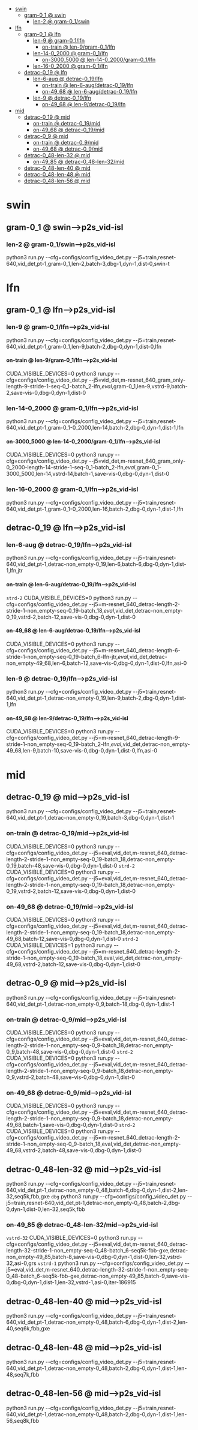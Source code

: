 <!-- MarkdownTOC -->

- [swin](#swi_n_)
    - [gram-0_1       @ swin](#gram_0_1___swin_)
        - [len-2       @ gram-0_1/swin](#len_2___gram_0_1_swi_n_)
- [lfn](#lfn_)
    - [gram-0_1       @ lfn](#gram_0_1___lf_n_)
        - [len-9       @ gram-0_1/lfn](#len_9___gram_0_1_lfn_)
            - [on-train       @ len-9/gram-0_1/lfn](#on_train___len_9_gram_0_1_lfn_)
        - [len-14-0_2000       @ gram-0_1/lfn](#len_14_0_2000___gram_0_1_lfn_)
            - [on-3000_5000       @ len-14-0_2000/gram-0_1/lfn](#on_3000_5000___len_14_0_2000_gram_0_1_lfn_)
        - [len-16-0_2000       @ gram-0_1/lfn](#len_16_0_2000___gram_0_1_lfn_)
    - [detrac-0_19       @ lfn](#detrac_0_19___lf_n_)
        - [len-6-aug       @ detrac-0_19/lfn](#len_6_aug___detrac_0_19_lf_n_)
            - [on-train       @ len-6-aug/detrac-0_19/lfn](#on_train___len_6_aug_detrac_0_19_lf_n_)
            - [on-49_68       @ len-6-aug/detrac-0_19/lfn](#on_49_68___len_6_aug_detrac_0_19_lf_n_)
        - [len-9       @ detrac-0_19/lfn](#len_9___detrac_0_19_lf_n_)
            - [on-49_68       @ len-9/detrac-0_19/lfn](#on_49_68___len_9_detrac_0_19_lf_n_)
- [mid](#mid_)
    - [detrac-0_19       @ mid](#detrac_0_19___mi_d_)
        - [on-train       @ detrac-0_19/mid](#on_train___detrac_0_19_mi_d_)
        - [on-49_68       @ detrac-0_19/mid](#on_49_68___detrac_0_19_mi_d_)
    - [detrac-0_9       @ mid](#detrac_0_9___mi_d_)
        - [on-train       @ detrac-0_9/mid](#on_train___detrac_0_9_mid_)
        - [on-49_68       @ detrac-0_9/mid](#on_49_68___detrac_0_9_mid_)
    - [detrac-0_48-len-32       @ mid](#detrac_0_48_len_32___mi_d_)
        - [on-49_85       @ detrac-0_48-len-32/mid](#on_49_85___detrac_0_48_len_32_mid_)
    - [detrac-0_48-len-40       @ mid](#detrac_0_48_len_40___mi_d_)
    - [detrac-0_48-len-48       @ mid](#detrac_0_48_len_48___mi_d_)
    - [detrac-0_48-len-56       @ mid](#detrac_0_48_len_56___mi_d_)

<!-- /MarkdownTOC -->
<a id="swi_n_"></a>
# swin
<a id="gram_0_1___swin_"></a>
## gram-0_1       @ swin-->p2s_vid-isl
<a id="len_2___gram_0_1_swi_n_"></a>
### len-2       @ gram-0_1/swin-->p2s_vid-isl
python3 run.py --cfg=configs/config_video_det.py --j5=train,resnet-640,vid_det,pt-1,gram-0_1,len-2,batch-3,dbg-1,dyn-1,dist-0,swin-t

<a id="lfn_"></a>
# lfn 
<a id="gram_0_1___lf_n_"></a>
## gram-0_1       @ lfn-->p2s_vid-isl
<a id="len_9___gram_0_1_lfn_"></a>
### len-9       @ gram-0_1/lfn-->p2s_vid-isl
python3 run.py --cfg=configs/config_video_det.py --j5=train,resnet-640,vid_det,pt-1,gram-0_1,len-9,batch-2,dbg-0,dyn-1,dist-0,lfn
<a id="on_train___len_9_gram_0_1_lfn_"></a>
#### on-train       @ len-9/gram-0_1/lfn-->p2s_vid-isl
CUDA_VISIBLE_DEVICES=0 python3 run.py --cfg=configs/config_video_det.py --j5=vid_det,m-resnet_640_gram_only-length-9-stride-1-seq-0_1-batch_2-lfn,_eval_,gram-0_1,len-9,vstrd-9,batch-2,save-vis-0,dbg-0,dyn-1,dist-0

<a id="len_14_0_2000___gram_0_1_lfn_"></a>
### len-14-0_2000       @ gram-0_1/lfn-->p2s_vid-isl
python3 run.py --cfg=configs/config_video_det.py --j5=train,resnet-640,vid_det,pt-1,gram-0_1-0_2000,len-14,batch-2,dbg-0,dyn-1,dist-1,lfn
<a id="on_3000_5000___len_14_0_2000_gram_0_1_lfn_"></a>
#### on-3000_5000       @ len-14-0_2000/gram-0_1/lfn-->p2s_vid-isl
CUDA_VISIBLE_DEVICES=0 python3 run.py --cfg=configs/config_video_det.py --j5=vid_det,m-resnet_640_gram_only-0_2000-length-14-stride-1-seq-0_1-batch_2-lfn,_eval_,gram-0_1-3000_5000,len-14,vstrd-14,batch-1,save-vis-0,dbg-0,dyn-1,dist-0

<a id="len_16_0_2000___gram_0_1_lfn_"></a>
### len-16-0_2000       @ gram-0_1/lfn-->p2s_vid-isl
python3 run.py --cfg=configs/config_video_det.py --j5=train,resnet-640,vid_det,pt-1,gram-0_1-0_2000,len-16,batch-2,dbg-0,dyn-1,dist-1,lfn

<a id="detrac_0_19___lf_n_"></a>
## detrac-0_19       @ lfn-->p2s_vid-isl
<a id="len_6_aug___detrac_0_19_lf_n_"></a>
### len-6-aug       @ detrac-0_19/lfn-->p2s_vid-isl
python3 run.py --cfg=configs/config_video_det.py --j5=train,resnet-640,vid_det,pt-1,detrac-non_empty-0_19,len-6,batch-6,dbg-0,dyn-1,dist-1,lfn,jtr
<a id="on_train___len_6_aug_detrac_0_19_lf_n_"></a>
#### on-train       @ len-6-aug/detrac-0_19/lfn-->p2s_vid-isl
`strd-2`
CUDA_VISIBLE_DEVICES=0 python3 run.py --cfg=configs/config_video_det.py --j5=m-resnet_640_detrac-length-2-stride-1-non_empty-seq-0_19-batch_18,_eval_,vid_det,detrac-non_empty-0_19,vstrd-2,batch-12,save-vis-0,dbg-0,dyn-1,dist-0
<a id="on_49_68___len_6_aug_detrac_0_19_lf_n_"></a>
#### on-49_68       @ len-6-aug/detrac-0_19/lfn-->p2s_vid-isl
CUDA_VISIBLE_DEVICES=0 python3 run.py --cfg=configs/config_video_det.py --j5=m-resnet_640_detrac-length-6-stride-1-non_empty-seq-0_19-batch_6-lfn-jtr,_eval_,vid_det,detrac-non_empty-49_68,len-6,batch-12,save-vis-0,dbg-0,dyn-1,dist-0,lfn,asi-0

<a id="len_9___detrac_0_19_lf_n_"></a>
### len-9       @ detrac-0_19/lfn-->p2s_vid-isl
python3 run.py --cfg=configs/config_video_det.py --j5=train,resnet-640,vid_det,pt-1,detrac-non_empty-0_19,len-9,batch-2,dbg-0,dyn-1,dist-1,lfn
<a id="on_49_68___len_9_detrac_0_19_lf_n_"></a>
#### on-49_68       @ len-9/detrac-0_19/lfn-->p2s_vid-isl
CUDA_VISIBLE_DEVICES=0 python3 run.py --cfg=configs/config_video_det.py --j5=m-resnet_640_detrac-length-9-stride-1-non_empty-seq-0_19-batch_2-lfn,_eval_,vid_det,detrac-non_empty-49_68,len-9,batch-10,save-vis-0,dbg-0,dyn-1,dist-0,lfn,asi-0

<a id="mid_"></a>
# mid
<a id="detrac_0_19___mi_d_"></a>
## detrac-0_19       @ mid-->p2s_vid-isl
python3 run.py --cfg=configs/config_video_det.py --j5=train,resnet-640,vid_det,pt-1,detrac-non_empty-0_19,batch-3,dbg-0,dyn-1,dist-1
<a id="on_train___detrac_0_19_mi_d_"></a>
### on-train       @ detrac-0_19/mid-->p2s_vid-isl
CUDA_VISIBLE_DEVICES=0 python3 run.py --cfg=configs/config_video_det.py --j5=eval,vid_det,m-resnet_640_detrac-length-2-stride-1-non_empty-seq-0_19-batch_18,detrac-non_empty-0_19,batch-48,save-vis-0,dbg-0,dyn-1,dist-0
`strd-2` 
CUDA_VISIBLE_DEVICES=0 python3 run.py --cfg=configs/config_video_det.py --j5=eval,vid_det,m-resnet_640_detrac-length-2-stride-1-non_empty-seq-0_19-batch_18,detrac-non_empty-0_19,vstrd-2,batch-12,save-vis-0,dbg-0,dyn-1,dist-0
<a id="on_49_68___detrac_0_19_mi_d_"></a>
### on-49_68       @ detrac-0_19/mid-->p2s_vid-isl
CUDA_VISIBLE_DEVICES=0 python3 run.py --cfg=configs/config_video_det.py --j5=eval,vid_det,m-resnet_640_detrac-length-2-stride-1-non_empty-seq-0_19-batch_18,detrac-non_empty-49_68,batch-12,save-vis-0,dbg-0,dyn-1,dist-0
`strd-2`
CUDA_VISIBLE_DEVICES=1 python3 run.py --cfg=configs/config_video_det.py --j5=m-resnet_640_detrac-length-2-stride-1-non_empty-seq-0_19-batch_18,eval,vid_det,detrac-non_empty-49_68,vstrd-2,batch-12,save-vis-0,dbg-0,dyn-1,dist-0

<a id="detrac_0_9___mi_d_"></a>
## detrac-0_9       @ mid-->p2s_vid-isl
python3 run.py --cfg=configs/config_video_det.py --j5=train,resnet-640,vid_det,pt-1,detrac-non_empty-0_9,batch-18,dbg-0,dyn-1,dist-1
<a id="on_train___detrac_0_9_mid_"></a>
### on-train       @ detrac-0_9/mid-->p2s_vid-isl
CUDA_VISIBLE_DEVICES=0 python3 run.py --cfg=configs/config_video_det.py --j5=eval,vid_det,m-resnet_640_detrac-length-2-stride-1-non_empty-seq-0_9-batch_18,detrac-non_empty-0_9,batch-48,save-vis-0,dbg-0,dyn-1,dist-0
`strd-2`
CUDA_VISIBLE_DEVICES=0 python3 run.py --cfg=configs/config_video_det.py --j5=eval,vid_det,m-resnet_640_detrac-length-2-stride-1-non_empty-seq-0_9-batch_18,detrac-non_empty-0_9,vstrd-2,batch-48,save-vis-0,dbg-0,dyn-1,dist-0
<a id="on_49_68___detrac_0_9_mid_"></a>
### on-49_68       @ detrac-0_9/mid-->p2s_vid-isl
CUDA_VISIBLE_DEVICES=0 python3 run.py --cfg=configs/config_video_det.py --j5=eval,vid_det,m-resnet_640_detrac-length-2-stride-1-non_empty-seq-0_9-batch_18,detrac-non_empty-49_68,batch-1,save-vis-0,dbg-0,dyn-1,dist-0
`strd-2`
CUDA_VISIBLE_DEVICES=0 python3 run.py --cfg=configs/config_video_det.py --j5=m-resnet_640_detrac-length-2-stride-1-non_empty-seq-0_9-batch_18,eval,vid_det,detrac-non_empty-49_68,vstrd-2,batch-48,save-vis-0,dbg-0,dyn-1,dist-0

<a id="detrac_0_48_len_32___mi_d_"></a>
## detrac-0_48-len-32       @ mid-->p2s_vid-isl
python3 run.py --cfg=configs/config_video_det.py --j5=train,resnet-640,vid_det,pt-1,detrac-non_empty-0_48,batch-6,dbg-0,dyn-1,dist-2,len-32,seq5k,fbb,gxe
`dbg`
python3 run.py --cfg=configs/config_video_det.py --j5=train,resnet-640,vid_det,pt-1,detrac-non_empty-0_48,batch-2,dbg-0,dyn-1,dist-0,len-32,seq5k,fbb
<a id="on_49_85___detrac_0_48_len_32_mid_"></a>
### on-49_85       @ detrac-0_48-len-32/mid-->p2s_vid-isl
`vstrd-32`
CUDA_VISIBLE_DEVICES=0 python3 run.py --cfg=configs/config_video_det.py --j5=eval,vid_det,m-resnet_640_detrac-length-32-stride-1-non_empty-seq-0_48-batch_6-seq5k-fbb-gxe,detrac-non_empty-49_85,batch-8,save-vis-0,dbg-0,dyn-1,dist-0,len-32,vstrd-32,asi-0,grs
`vstrd-1`
python3 run.py --cfg=configs/config_video_det.py --j5=eval,vid_det,m-resnet_640_detrac-length-32-stride-1-non_empty-seq-0_48-batch_6-seq5k-fbb-gxe,detrac-non_empty-49_85,batch-9,save-vis-0,dbg-0,dyn-1,dist-1,len-32,vstrd-1,asi-0,iter-186915

<a id="detrac_0_48_len_40___mi_d_"></a>
## detrac-0_48-len-40       @ mid-->p2s_vid-isl
python3 run.py --cfg=configs/config_video_det.py --j5=train,resnet-640,vid_det,pt-1,detrac-non_empty-0_48,batch-6,dbg-0,dyn-1,dist-2,len-40,seq6k,fbb,gxe


<a id="detrac_0_48_len_48___mi_d_"></a>
## detrac-0_48-len-48       @ mid-->p2s_vid-isl
python3 run.py --cfg=configs/config_video_det.py --j5=train,resnet-640,vid_det,pt-1,detrac-non_empty-0_48,batch-2,dbg-0,dyn-1,dist-1,len-48,seq7k,fbb


<a id="detrac_0_48_len_56___mi_d_"></a>
## detrac-0_48-len-56       @ mid-->p2s_vid-isl
python3 run.py --cfg=configs/config_video_det.py --j5=train,resnet-640,vid_det,pt-1,detrac-non_empty-0_48,batch-2,dbg-0,dyn-1,dist-1,len-56,seq8k,fbb


